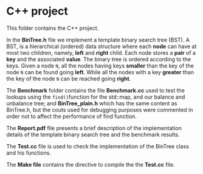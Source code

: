 # C++ project

This folder contains the C++ project.

In the **BinTree.h** file we implement a template binary search tree (BST). A BST, is a hierarchical (ordered) data structure where each **node** can have at most two children, namely, **left** and **right** child. Each node stores a **pair** of a **key** and the associated **value**. The binary tree is ordered according to the keys. Given a node `N`, all the nodes having keys **smaller** than the key of the node `N` can be found going **left**. While all the nodes with a key **greater** than the key of the node `N` can be reached going **right**. 

The **Benchmark** folder contains the file **Benchmark.cc** used to test the lookups using the `find()`function for the std::map, and our balance and unbalance tree; and **BinTree_plain.h** which has the same content as BinTree.h, but the couts used for debugging purposes were commented in order not to affect the performance of find function.

The **Report.pdf** file presents a brief description of the implementation details of the template binary search tree and the benchmark results.

The **Test.cc** file is used to check the implementation of the BinTree class and his functions.

The **Make file** contains the directive to compile the the **Test.cc** file.



